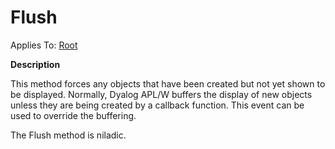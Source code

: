 




<h1 class="heading"><span class="name">Flush</span></h1>

Applies To: [Root](./root.md)


**Description**


This method forces any objects that have been created but not yet shown to be displayed. Normally, Dyalog APL/W buffers the display of new objects unless they are being created by a callback function. This event can be used to override the buffering.


The Flush method is niladic.



